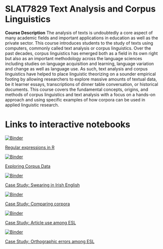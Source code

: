# SLAT7829 Text Analysis and Corpus Linguistics

**Course Description** The analysis of texts is undoubtedly a core aspect of many academic fields and important applications in education as well as the private sector. This course introduces students to the study of texts using computers, commonly called text analysis or corpus linguistics. Over the past decades, corpus linguistics has emerged both as a field in its own right but also as an important methodology across the language sciences including studies on language acquisition and learning, language variation and change as well as language use. As such, text analysis and corpus linguistics have helped to place linguistic theorizing on a sounder empirical footing by allowing researchers to explore massive amounts of textual data, be it learner essays, transcriptions of dinner table conversation, or historical documents. This course covers the fundamental concepts, origins, and methods of corpus linguistics and text analysis with a focus on a hands-on approach and using specific examples of how corpora can be used in applied linguistic research.

# Links to interactive notebooks

[![Binder](https://mybinder.org/badge_logo.svg)](https://mybinder.org/v2/gh/MartinSchweinberger/SLAT7829Tutorials/main?labpath=notebooks%2Fregex_cb.ipynb)

[Regular expressions in R](https://mybinder.org/v2/gh/MartinSchweinberger/SLAT7829Tutorials/main?labpath=notebooks%2Fregex_cb.ipynb)

[![Binder](https://mybinder.org/badge_logo.svg)](https://mybinder.org/v2/gh/MartinSchweinberger/SLAT7829Tutorials/main?labpath=notebooks%2Fintrocl_cb.ipynb)

[Exploring Corpus Data](https://mybinder.org/v2/gh/MartinSchweinberger/SLAT7829Tutorials/main?labpath=notebooks%2Fintrocl_cb.ipynb)

[![Binder](https://mybinder.org/badge_logo.svg)](https://mybinder.org/v2/gh/MartinSchweinberger/SLAT7829Tutorials/main?labpath=notebooks%2Fswearing_cb.ipynb)

[Case Study: Swearing in Irish English](https://mybinder.org/v2/gh/MartinSchweinberger/SLAT7829Tutorials/main?labpath=notebooks%2Fswearing_cb.ipynb)

[![Binder](https://mybinder.org/badge_logo.svg)](https://mybinder.org/v2/gh/MartinSchweinberger/SLAT7829Tutorials/main?labpath=notebooks%2Fcomp_cb.ipynb)

[Case Study: Comparing corpora](https://mybinder.org/v2/gh/MartinSchweinberger/SLAT7829Tutorials/main?labpath=notebooks%2Fcomp_cb.ipynb)

[![Binder](https://mybinder.org/badge_logo.svg)](https://mybinder.org/v2/gh/MartinSchweinberger/SLAT7829Tutorials/main?labpath=notebooks%2Flearn_cb.ipynb)

[Case Study: Article use among ESL](https://mybinder.org/v2/gh/MartinSchweinberger/SLAT7829Tutorials/main?labpath=notebooks%2Flearn_cb.ipynb)

[![Binder](https://mybinder.org/badge_logo.svg)](https://mybinder.org/v2/gh/MartinSchweinberger/SLAT7829Tutorials/main?labpath=notebooks%2Ferror_cb.ipynb)

[Case Study: Orthographic errors among ESL](https://mybinder.org/v2/gh/MartinSchweinberger/SLAT7829Tutorials/main?labpath=notebooks%2Ferror_cb.ipynb)
